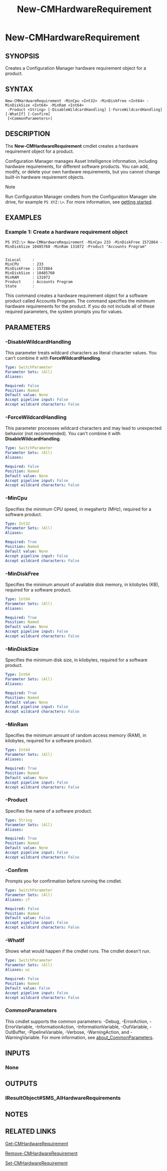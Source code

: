 ﻿---
description: Creates a Configuration Manager hardware requirement object for a product.
external help file: AdminUI.PS.dll-Help.xml
Module Name: ConfigurationManager
ms.date: 05/07/2019
schema: 2.0.0
title: New-CMHardwareRequirement
---

# New-CMHardwareRequirement

## SYNOPSIS
Creates a Configuration Manager hardware requirement object for a product.

## SYNTAX

```
New-CMHardwareRequirement -MinCpu <Int32> -MinDiskFree <Int64> -MinDiskSize <Int64> -MinRam <Int64>
 -Product <String> [-DisableWildcardHandling] [-ForceWildcardHandling] [-WhatIf] [-Confirm]
 [<CommonParameters>]
```

## DESCRIPTION
The **New-CMHardwareRequirement** cmdlet creates a hardware requirement object for a product.

Configuration Manager manages Asset Intelligence information, including hardware requirements, for different software products.
You can add, modify, or delete your own hardware requirements, but you cannot change built-in hardware requirement objects.

> [!NOTE]
> Run Configuration Manager cmdlets from the Configuration Manager site drive, for example `PS XYZ:\>`. For more information, see [getting started](/powershell/sccm/overview).

## EXAMPLES

### Example 1: Create a hardware requirement object
```
PS XYZ:\> New-CMHardwareRequirement -MinCpu 233 -MinDiskFree 1572864 -MinDiskSize 10485760 -MinRam 131072 -Product "Accounts Program"


IsLocal     :
MinCPU      : 233
MinDiskFree : 1572864
MinDiskSize : 10485760
MinRAM      : 131072
Product     : Accounts Program
State       :
```

This command creates a hardware requirement object for a software product called Accounts Program.
The command specifies the minimum hardware requirements for the product.
If you do not include all of these required parameters, the system prompts you for values.

## PARAMETERS

### -DisableWildcardHandling

This parameter treats wildcard characters as literal character values. You can't combine it with **ForceWildcardHandling**.

```yaml
Type: SwitchParameter
Parameter Sets: (All)
Aliases:

Required: False
Position: Named
Default value: None
Accept pipeline input: False
Accept wildcard characters: False
```

### -ForceWildcardHandling

This parameter processes wildcard characters and may lead to unexpected behavior (not recommended). You can't combine it with **DisableWildcardHandling**.

```yaml
Type: SwitchParameter
Parameter Sets: (All)
Aliases:

Required: False
Position: Named
Default value: None
Accept pipeline input: False
Accept wildcard characters: False
```

### -MinCpu
Specifies the minimum CPU speed, in megahertz (MHz), required for a software product.

```yaml
Type: Int32
Parameter Sets: (All)
Aliases:

Required: True
Position: Named
Default value: None
Accept pipeline input: False
Accept wildcard characters: False
```

### -MinDiskFree
Specifies the minimum amount of available disk memory, in kilobytes (KB), required for a software product.

```yaml
Type: Int64
Parameter Sets: (All)
Aliases:

Required: True
Position: Named
Default value: None
Accept pipeline input: False
Accept wildcard characters: False
```

### -MinDiskSize
Specifies the minimum disk size, in kilobytes, required for a software product.

```yaml
Type: Int64
Parameter Sets: (All)
Aliases:

Required: True
Position: Named
Default value: None
Accept pipeline input: False
Accept wildcard characters: False
```

### -MinRam
Specifies the minimum amount of random access memory (RAM), in kilobytes, required for a software product.

```yaml
Type: Int64
Parameter Sets: (All)
Aliases:

Required: True
Position: Named
Default value: None
Accept pipeline input: False
Accept wildcard characters: False
```

### -Product
Specifies the name of a software product.

```yaml
Type: String
Parameter Sets: (All)
Aliases:

Required: True
Position: Named
Default value: None
Accept pipeline input: False
Accept wildcard characters: False
```

### -Confirm
Prompts you for confirmation before running the cmdlet.

```yaml
Type: SwitchParameter
Parameter Sets: (All)
Aliases: cf

Required: False
Position: Named
Default value: False
Accept pipeline input: False
Accept wildcard characters: False
```

### -WhatIf

Shows what would happen if the cmdlet runs. The cmdlet doesn't run.

```yaml
Type: SwitchParameter
Parameter Sets: (All)
Aliases: wi

Required: False
Position: Named
Default value: False
Accept pipeline input: False
Accept wildcard characters: False
```

### CommonParameters
This cmdlet supports the common parameters: -Debug, -ErrorAction, -ErrorVariable, -InformationAction, -InformationVariable, -OutVariable, -OutBuffer, -PipelineVariable, -Verbose, -WarningAction, and -WarningVariable. For more information, see [about_CommonParameters](http://go.microsoft.com/fwlink/?LinkID=113216).

## INPUTS

### None

## OUTPUTS

### IResultObject#SMS_AIHardwareRequirements

## NOTES

## RELATED LINKS

[Get-CMHardwareRequirement](Get-CMHardwareRequirement.md)

[Remove-CMHardwareRequirement](Remove-CMHardwareRequirement.md)

[Set-CMHardwareRequirement](Set-CMHardwareRequirement.md)



